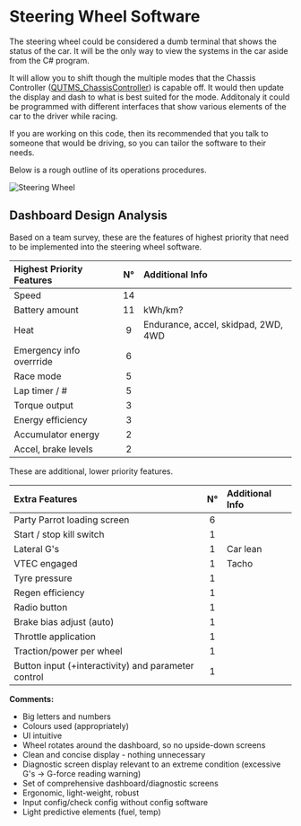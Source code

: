 # Steering Wheel Software

The steering wheel could be considered a dumb terminal that shows the status of the car. It will be the only way to view the systems in the car aside from the C# program.

It will allow you to shift though the multiple modes that the Chassis Controller ([QUTMS_ChassisController](https://github.com/Technosasquach/QUTMS_ChassisController "QUTMS_ChassisController")) is capable off. It would then update the display and dash to what is best suited for the mode. Additonaly it could be programmed with different interfaces that show various elements of the car to the driver while racing.

If you are working on this code, then its recommended that you talk to someone that would be driving, so you can tailor the software to their needs.

Below is a rough outline of its operations procedures.

![Steering Wheel](/Images/operation_procedures.png)

## Dashboard Design Analysis

Based on a team survey, these are the features of highest priority that need to be implemented into the steering wheel software.

| Highest Priority Features | N&deg;| Additional Info |
| :------------------------ |:-----:| :-------------- |
| Speed                     | 14    |                 |
| Battery amount            | 11    | kWh/km?         |
| Heat                      | 9     | Endurance, accel, skidpad, 2WD, 4WD |
| Emergency info overrride  | 6     |                 |
| Race mode                 | 5     |                 |
| Lap timer / #             | 5     |                 |
| Torque output             | 3     |                 |
| Energy efficiency         | 3     |                 |
| Accumulator energy        | 2     |                 |
| Accel, brake levels       | 2     |                 |

These are additional, lower priority features.

| Extra Features              | N&deg; | Additional Info |
| :-------------------------- |:------:| :-------------- |
| Party Parrot loading screen | 6      |                 |
| Start / stop kill switch    | 1      |                 |
| Lateral G's                 | 1      | Car lean        |
| VTEC engaged                | 1      | Tacho           |
| Tyre pressure               | 1      |                 |
| Regen efficiency            | 1      |                 |
| Radio button                | 1      |                 |
| Brake bias adjust (auto)    | 1      |                 |
| Throttle application        | 1      |                 |
| Traction/power per wheel    | 1      |                 |
| Button input (+interactivity) and parameter control | 1 |

**Comments:**

- Big letters and numbers
- Colours used (appropriately)
- UI intuitive
- Wheel rotates around the dashboard, so no upside-down screens
- Clean and concise display - nothing unnecessary
- Diagnostic screen display relevant to an extreme condition (excessive G's &rarr; G-force reading warning)
- Set of comprehensive dashboard/diagnostic screens
- Ergonomic, light-weight, robust
- Input config/check config without config software
- Light predictive elements (fuel, temp)